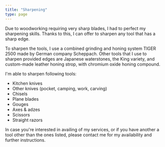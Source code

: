 ```yaml
---
title: "Sharpening"
type: page
---
```


Due to woodworking requiring very sharp blades, I had to perfect my sharpening
skills. Thanks to this, I can offer to sharpen any tool that has a sharp edge.

<!--more-->

To sharpen the tools, I use a combined grinding and honing system TIGER 2500
made by German company Scheppach. Other tools that I use to sharpen provided
edges are Japanese waterstones, the King variety, and custom-made leather
honing strop, with chromium oxide honing compound.

I'm able to sharpen following tools:

 - Kitchen knives
 - Other knives (pocket, camping, work, carving)
 - Chisels
 - Plane blades
 - Gouges
 - Axes & adzes
 - Scissors
 - Straight razors

In case you're interested in availing of my services, or if you have another
a tool other than the ones listed, please contact me for my availability and
further instructions.
